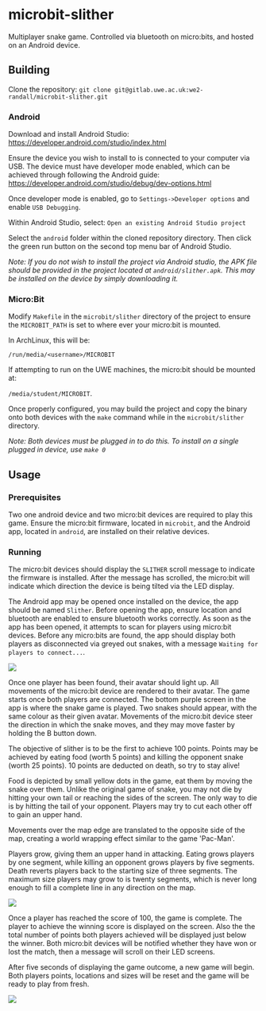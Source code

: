 # microbit-slither

Multiplayer snake game. Controlled via bluetooth on micro:bits, and
hosted on an Android device.

## Building

Clone the repository:
`git clone git@gitlab.uwe.ac.uk:we2-randall/microbit-slither.git`

### Android

Download and install Android Studio:
https://developer.android.com/studio/index.html

Ensure the device you wish to install to is connected to your computer
via USB. The device must have developer mode enabled, which can be
achieved through following the Android guide:
https://developer.android.com/studio/debug/dev-options.html

Once developer mode is enabled, go to `Settings->Developer options` and
enable `USB Debugging`.

Within Android Studio, select:
`Open an existing Android Studio project`

Select the `android` folder within the cloned repository directory. Then
click the green run button on the second top menu bar of Android Studio.

*Note: If you do not wish to install the project via Android studio, the
APK file should be provided in the project located at
`android/slither.apk`. This may be installed on the device by simply
downloading it.*

### Micro:Bit

Modify `Makefile` in the `microbit/slither` directory of the project to
ensure the `MICROBIT_PATH` is set to where ever your micro:bit is
mounted.

In ArchLinux, this will be:

`/run/media/<username>/MICROBIT`

If attempting to run on the UWE machines, the micro:bit should be
mounted at:

`/media/student/MICROBIT`.

Once properly configured, you may build the project and copy the binary
onto both devices with the `make` command while in the
`microbit/slither` directory.

*Note: Both devices must be plugged in to do this. To install on a
       single plugged in device, use `make 0`*

## Usage

### Prerequisites

Two one android device and two micro:bit devices are required to play
this game. Ensure the micro:bit firmware, located in `microbit`, and the
Android app, located in `android`, are installed on their relative
devices.

### Running

The micro:bit devices should display the `SLITHER` scroll message to
indicate the firmware is installed. After the message has scrolled, the
micro:bit will indicate which direction the device is being tilted via
the LED display.

The Android app may be opened once installed on the device, the app
should be named `Slither`. Before opening the app, ensure location and
bluetooth are enabled to ensure bluetooth works correctly. As soon as
the app has been opened, it attempts to scan for players using micro:bit
devices. Before any micro:bits are found, the app should display both
players as disconnected via greyed out snakes, with a message
`Waiting for players to connect...`.

![](img/connect.png)

Once one player has been found, their avatar should light up. All
movements of the micro:bit device are rendered to their avatar.
The game starts once both players are connected. The bottom purple
screen in the app is where the snake game is played. Two snakes should
appear, with the same colour as their given avatar. Movements of the
micro:bit device steer the direction in which the snake moves, and they
may move faster by holding the B button down.

The objective of slither is to be the first to achieve 100 points.
Points may be achieved by eating food (worth 5 points) and killing
the opponent snake (worth 25 points). 10 points are deducted on death,
so try to stay alive!

Food is depicted by small yellow dots in the game, eat them by moving
the snake over them. Unlike the original game of snake, you may not die
by hitting your own tail or reaching the sides of the screen. The only
way to die is by hitting the tail of your opponent. Players may try to
cut each other off to gain an upper hand.

Movements over the map edge are translated to the opposite side of the
map, creating a world wrapping effect similar to the game 'Pac-Man'.

Players grow, giving them an upper hand in attacking. Eating grows
players by one segment, while killing an opponent grows players by five
segments. Death reverts players back to the starting size of three
segments. The maximum size players may grow to is twenty segments, which
is never long enough to fill a complete line in any direction on the
map.

![](img/play.png)

Once a player has reached the score of 100, the game is complete. The
player to achieve the winning score is displayed on the screen. Also the
the total number of points both players achieved will be displayed just
below the winner. Both micro:bit devices will be notified whether they
have won or lost the match, then a message will scroll on their LED
screens.

After five seconds of displaying the game outcome, a new game will begin.
Both players points, locations and sizes will be reset and the game will
be ready to play from fresh.

![](img/complete.png)

